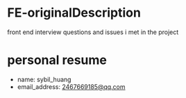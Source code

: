 # FE-originalDescription
front end interview questions and issues  i met in the project

# personal resume
- name: sybil_huang
- email_address: 2467669185@qq.com

